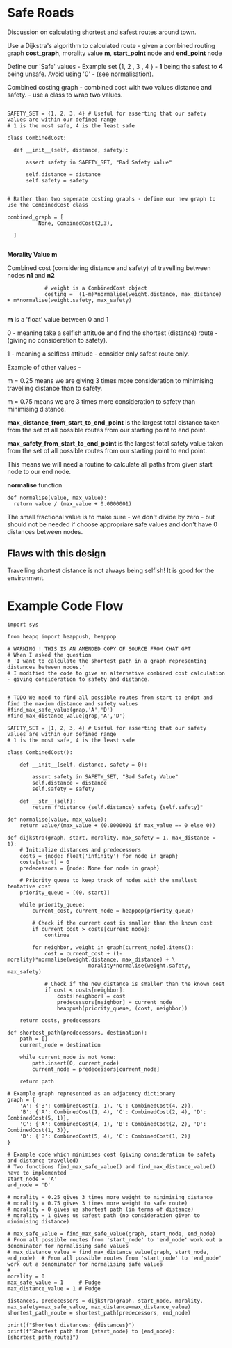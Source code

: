 # Safe Roads

Discussion on calculating shortest and safest routes around town.

Use a Dijkstra's algorithm to calculated route - given a combined routing graph **cost_graph**, morality value **m**, **start_point** node and **end_point** node

Define our 'Safe' values - Example set {1, 2 , 3 , 4 } - **1** being the safest to **4** being unsafe.  Avoid using '0' - (see normalisation).


Combined costing graph - combined cost with two values distance and safety. - use a class to wrap two values.


```

SAFETY_SET = {1, 2, 3, 4} # Useful for asserting that our safety values are within our defined range
# 1 is the most safe, 4 is the least safe

class CombinedCost:

  def __init__(self, distance, safety):

      assert safety in SAFETY_SET, "Bad Safety Value"

      self.distance = distance 
      self.safety = safety


# Rather than two seperate costing graphs - define our new graph to use the CombinedCost class

combined_graph = [
          None, CombinedCost(2,3),   

  ]
  
```




**Morality Value m**

Combined cost (considering distance and safety) of travelling between nodes **n1** and **n2** 

```
            # weight is a CombinedCost object
            costing =  (1-m)*normalise(weight.distance, max_distance) + m*normalise(weight.safety, max_safety)


 ```

**m** is a 'float' value between 0 and 1

0 - meaning take a selfish attitude and find the shortest (distance) route - (giving no consideration to safety).

1 - meaning a selfless attitude - consider only safest route only.

Example of other values -

m = 0.25 means we are giving 3 times more consideration to minimising travelling distance than to safety.

m = 0.75 means we are 3 times more consideration to safety than minimising distance.



**max_distance_from_start_to_end_point** is the largest total distance taken from the set of all possible routes from our starting point to end point.

**max_safety_from_start_to_end_point** is the largest total safety value taken from the set of all possible routes from our starting point to end point.

This means we will need a routine to calculate all paths from given start node to our end node.

**normalise** function

```
def normalise(value, max_value):
  return value / (max_value + 0.0000001)
```  

The small fractional value is to make sure - we don't divide by zero - but should not be needed if choose appropriare safe values and don't have 0 distances between nodes.






## Flaws with this design

Travelling shortest distance is not always being selfish! It is good for the environment.



# Example Code Flow

```
import sys

from heapq import heappush, heappop

# WARNING ! THIS IS AN AMENDED COPY OF SOURCE FROM CHAT GPT
# When I asked the question 
# 'I want to calculate the shortest path in a graph representing distances between nodes.'
# I modified the code to give an alternative combined cost calculation - giving consideration to safety and distance.


# TODO We need to find all possible routes from start to endpt and find the maxium distance and safety values
#find_max_safe_value(grap,'A','D')
#find_max_distance_value(grap,'A','D')

SAFETY_SET = {1, 2, 3, 4} # Useful for asserting that our safety values are within our defined range
# 1 is the most safe, 4 is the least safe

class CombinedCost():

    def __init__(self, distance, safety = 0):

        assert safety in SAFETY_SET, "Bad Safety Value"
        self.distance = distance
        self.safety = safety

    def __str__(self):
        return f"distance {self.distance} safety {self.safety}"

def normalise(value, max_value):
    return value/(max_value + (0.0000001 if max_value == 0 else 0))

def dijkstra(graph, start, morality, max_safety = 1, max_distance = 1):
    # Initialize distances and predecessors
    costs = {node: float('infinity') for node in graph}
    costs[start] = 0
    predecessors = {node: None for node in graph}

    # Priority queue to keep track of nodes with the smallest tentative cost
    priority_queue = [(0, start)]

    while priority_queue:
        current_cost, current_node = heappop(priority_queue)

        # Check if the current cost is smaller than the known cost
        if current_cost > costs[current_node]:
            continue

        for neighbor, weight in graph[current_node].items():
            cost = current_cost + (1-morality)*normalise(weight.distance, max_distance) + \
                          morality*normalise(weight.safety, max_safety)

            # Check if the new distance is smaller than the known cost
            if cost < costs[neighbor]:
                costs[neighbor] = cost
                predecessors[neighbor] = current_node
                heappush(priority_queue, (cost, neighbor))

    return costs, predecessors

def shortest_path(predecessors, destination):
    path = []
    current_node = destination

    while current_node is not None:
        path.insert(0, current_node)
        current_node = predecessors[current_node]

    return path

# Example graph represented as an adjacency dictionary
graph = {
    'A': {'B': CombinedCost(1, 1), 'C': CombinedCost(4, 2)},
    'B': {'A': CombinedCost(1, 4), 'C': CombinedCost(2, 4), 'D': CombinedCost(5, 1)},
    'C': {'A': CombinedCost(4, 1), 'B': CombinedCost(2, 2), 'D': CombinedCost(1, 3)},
    'D': {'B': CombinedCost(5, 4), 'C': CombinedCost(1, 2)}
}

# Example code which minimises cost (giving consideration to safety and distance travelled)
# Two functions find_max_safe_value() and find_max_distance_value() have to implemented
start_node = 'A'
end_node = 'D'

# morality = 0.25 gives 3 times more weight to minimising distance
# morality = 0.75 gives 3 times more weight to safe route)
# morality = 0 gives us shortest path (in terms of distance)
# morality = 1 gives us safest path (no consideration given to minimising distance)

# max_safe_value = find_max_safe_value(graph, start_node, end_node)   # From all possible routes from 'start_node' to 'end_node' work out a denominator for normalising safe values
# max_distance_value = find_max_distance_value(graph, start_node, end_node)  # From all possible routes from 'start_node' to 'end_node' work out a denominator for normalising safe values
#
morality = 0            
max_safe_value = 1     # Fudge
max_distance_value = 1 # Fudge

distances, predecessors = dijkstra(graph, start_node, morality, max_safety=max_safe_value, max_distance=max_distance_value)
shortest_path_route = shortest_path(predecessors, end_node)

print(f"Shortest distances: {distances}")
print(f"Shortest path from {start_node} to {end_node}: {shortest_path_route}")




```


